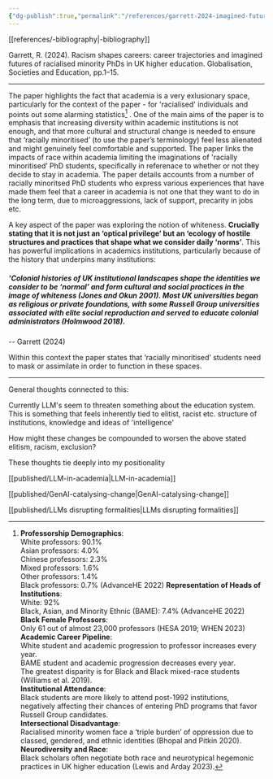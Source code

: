 ```yaml
---
{"dg-publish":true,"permalink":"/references/garrett-2024-imagined-futures-of-racialised-phds/","noteIcon":""}
---
```



[[references/-bibliography\|-bibliography]]

Garrett, R. (2024). Racism shapes careers: career trajectories and imagined futures of racialised minority PhDs in UK higher education. Globalisation, Societies and Education, pp.1–15.

---

The paper highlights the fact that academia is a very exlusionary space, particularly for the context of the paper - for 'racialised' individuals and points out some alarming statistics[^1] . 
One of the main aims of the paper is to emphasis that increasing diversity within academic institutions is not enough, and that more cultural and structural change is needed to ensure that ‘racially minoritised’ (to use the paper’s terminology) feel less alienated and might genuinely feel comfortable and supported. The paper links the impacts of race within academia limiting the imaginations of 'racially minoritised’ PhD students, specifically in referenace to whether or not they decide to stay in academia. The paper details accounts from a number of racially minoritsed PhD students who express various experiences that have made them feel that a career in academia is not one that they want to do in the long term, due to microaggressions, lack of support, precarity in jobs etc.

A key aspect of the paper was exploring the notion of whiteness. **Crucially stating that it is not just an ‘optical privilege’ but an ‘ecology of hostile structures and practices that shape what we consider daily ‘norms’**. This has powerful implications in academics institutions, particularly because of the history that underpins many institutions: 

##### _‘Colonial histories of UK institutional landscapes shape the identities we consider to be ‘normal’ and form cultural and social practices in the image of whiteness (Jones and Okun 2001). Most UK universities began as religious or private foundations, with some Russell Group universities associated with elite social reproduction and served to educate colonial administrators (Holmwood 2018)._ 
-- Garrett (2024)

Within this context the paper states that ‘racially minoritised’ students need to mask or assimilate in order to function in these spaces.


[^1]: **Professorship Demographics**:  
White professors: 90.1%  
Asian professors: 4.0%  
Chinese professors: 2.3%  
Mixed professors: 1.6%  
Other professors: 1.4%  
Black professors: 0.7% (AdvanceHE 2022)
**Representation of Heads of Institutions**:  
White: 92%  
Black, Asian, and Minority Ethnic (BAME): 7.4% (AdvanceHE 2022)  
**Black Female Professors**:  
Only 61 out of almost 23,000 professors (HESA 2019; WHEN 2023)  
**Academic Career Pipeline**:  
White student and academic progression to professor increases every year.  
BAME student and academic progression decreases every year.  
The greatest disparity is for Black and Black mixed-race students (Williams et al. 2019).  
**Institutional Attendance**:  
Black students are more likely to attend post-1992 institutions, negatively affecting their chances of entering PhD programs that favor Russell Group candidates.  
**Intersectional Disadvantage**:  
Racialised minority women face a ‘triple burden’ of oppression due to classed, gendered, and ethnic identities (Bhopal and Pitkin 2020).  
**Neurodiversity and Race**:  
Black scholars often negotiate both race and neurotypical hegemonic practices in UK higher education (Lewis and Arday 2023).

---
General thoughts connected to this:
 
Currently LLM's seem to threaten something about the education system. This is something that feels inherently tied to elitist, racist etc. structure of institutions, knowledge and ideas of 'intelligence'

How might these changes be compounded to worsen the above stated elitism, racism, exclusion?

These thoughts tie deeply into my positionality

[[published/LLM-in-academia\|LLM-in-academia]]

[[published/GenAI-catalysing-change\|GenAI-catalysing-change]]

[[published/LLMs disrupting formalities\|LLMs disrupting formalities]]

